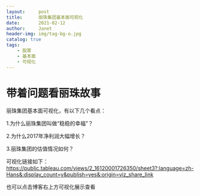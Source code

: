 ```yaml
---
layout:     post
title:      丽珠集团基本面可视化
date:       2021-02-12
author:     Janet
header-img: img/tag-bg-o.jpg
catalog: true
tags:
    - 股票
    - 基本面
    - 可视化
---
```



# 带着问题看丽珠故事

丽珠集团基本面可视化，有以下几个看点：

1.为什么丽珠集团叫做“稳稳的幸福”？

2.为什么2017年净利润大幅增长？

3.丽珠集团的估值情况如何？

可视化链接如下：
https://public.tableau.com/views/2_16120001726350/sheet3?:language=zh-Hans&:display_count=y&publish=yes&:origin=viz_share_link

也可以点击博客右上方可视化展示查看


 
 





















